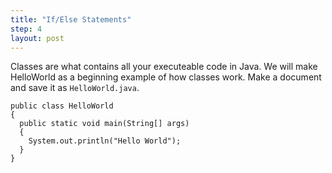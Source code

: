 ```yaml
---
title: "If/Else Statements"
step: 4
layout: post
---
```

Classes are what contains all your executeable code in Java. We will make HelloWorld as a beginning example of how 
classes work. Make a document and save it as `HelloWorld.java`.

    public class HelloWorld
    {
      public static void main(String[] args)
      {
        System.out.println("Hello World");
      }
    }
